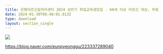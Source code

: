 ```yaml
---
title: 은평어르신일자리센터 2024 상반기 취업교육생모집 - 60세 이상 어르신 대상, 무료 취업교육및 일자리 알선
date: 2024-01-30T06:48:01.813Z
type: download
layout: section_single
---
```



![](/uploads/어르신교육.jpg)

<https://blog.naver.com/eunpyeonggu/223337289040>